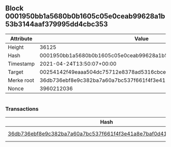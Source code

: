 ## Block 0001950bb1a5680b0b1605c05e0ceab99628a1b53b3144aaf379995dd4cbc353

Attribute | Value
--- | ---
Height | 36125
Hash | 0001950bb1a5680b0b1605c05e0ceab99628a1b53b3144aaf379995dd4cbc353
Timestamp | 2021-04-24T13:50:07+00:00
Target | 00254142f49eaaa504dc75712e8378ad5316cbcead634704b3734b6271167cc4
Merke root | 36db736ebf8e9c382ba7a60a7bc537f661f4f3e41a8e7baf0d415ec55e8809d5
Nonce | 3960212036

```

```

### Transactions

Hash | Amount
--- | ---
[36db736ebf8e9c382ba7a60a7bc537f661f4f3e41a8e7baf0d415ec55e8809d5](36db736ebf8e9c382ba7a60a7bc537f661f4f3e41a8e7baf0d415ec55e8809d5.md) | 10.00000000 SKEPTI 
